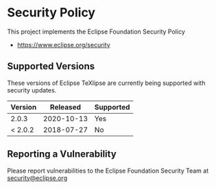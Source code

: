 # Security Policy

This project implements the Eclipse Foundation Security Policy

* https://www.eclipse.org/security

## Supported Versions

These versions of Eclipse TeXlipse are currently being supported with security
updates.

| Version | Released   | Supported | 
| ------- | ---------- | --------- | 
| 2.0.3   | 2020-10-13 | Yes       | 
| < 2.0.2 | 2018-07-27 | No        | 

## Reporting a Vulnerability

Please report vulnerabilities to the Eclipse Foundation Security Team at
security@eclipse.org